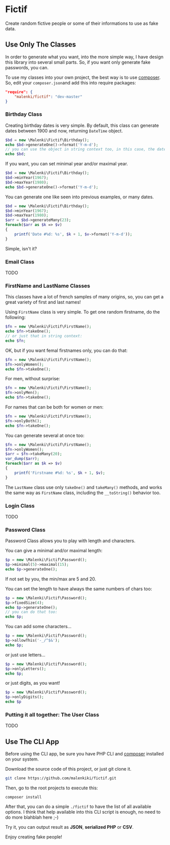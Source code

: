# Fictif

Create random fictive people or some of their informations to use as fake data.

## Use Only The Classes

In order to generate what you want, into the more simple way, I have design this library into several small parts. So, if you want only generate fake passwords, you can.

To use my classes into your own project, the best way is to use [composer](http://getcomposer.org/). So, edit your `composer.json`and add this into require packages:

```json
"require": {
    "malenki/fictif": "dev-master"
}
```

### Birthday Class

Creating birthday dates is very simple. By default, this class can generate dates between 1900 and now, returning `DateTime` object.

```php
$bd = new \Malenki\Fictif\Birthday();
echo $bd->generateOne()->format('Y-m-d');
// you can use the object in string context too, in this case, the date will be 'YYYY-MM-DD'
echo $bd;
```

If you want, you can set minimal year and/or maximal year.

```php
$bd = new \Malenki\Fictif\Birthday();
$bd->minYear(1967);
$bd->maxYear(1980);
echo $bd->generateOne()->format('Y-m-d');
```

You can generate one like seen into previous examples, or many dates.

```php
$bd = new \Malenki\Fictif\Birthday();
$bd->minYear(1967);
$bd->maxYear(1980);
$arr = $bd->generateMany(23);
foreach($arr as $k => $v)
{
    printf('Date #%d: %s', $k + 1, $v->format('Y-m-d'));
}
```
Simple, isn't it?


### Email Class
TODO

### FirstName and LastName Classes

This classes have a lot of french samples of many origins, so, you can get a great variety of first and last names!

Using `FirstName` class is very simple. To get one random firstname, do the following:

```php
$fn = new \Malenki\Fictif\FirstName();
echo $fn->takeOne();
// or just that in string context:
echo $fn;
```

OK, but if you want femal firstnames only, you can do that:

```php
$fn = new \Malenki\Fictif\FirstName();
$fn->onlyWomen();
echo $fn->takeOne();
```

For men, without surprise:

```php
$fn = new \Malenki\Fictif\FirstName();
$fn->onlyMen();
echo $fn->takeOne();
```

For names that can be both for women or men:

```php
$fn = new \Malenki\Fictif\FirstName();
$fn->onlyBoth();
echo $fn->takeOne();
```

You can generate several at once too:

```php
$fn = new \Malenki\Fictif\FirstName();
$fn->onlyWomen();
$arr = $fn->takeMany(20);
var_dump($arr);
foreach($arr as $k => $v)
{
    printf('Firstname #%d: %s', $k + 1, $v);
}
```

The `LastName` class use only `takeOne()` and `takeMany()` methods, and works the same way as `FirstName` class, including the `__toString()` behavior too.

### Login Class
TODO

### Password Class

Password Class allows you to play with length and characters.

You can give a minimal and/or maximal length:

``` php
$p = new \Malenki\Fictif\Password();
$p->minimal(5)->maximal(15);
echo $p->generateOne();
```

If not set by you, the min/max are 5 and 20.

You can set the length to have always the same numbers of chars too:

```php
$p = new \Malenki\Fictif\Password();
$p->fixedSize(4);
echo $p->generateOne();
// you can do that too:
echo $p;
```

You can add some characters…

```php
$p = new \Malenki\Fictif\Password();
$p->allowThis('-_/^$&');
echo $p;
```

or just use letters…

```php
$p = new \Malenki\Fictif\Password();
$p->onlyLetters();
echo $p;
```

or just digits, as you want!

```php
$p = new \Malenki\Fictif\Password();
$p->onlyDigits();
echo $p
```

### Putting it all together: The User Class
TODO

## Use The CLI App

Before using the CLI app, be sure you have PHP CLI and [composer](http://getcomposer.org/) installed on your system.

Download the source code of this project, or just git clone it.

```bash
git clone https://github.com/malenkiki/fictif.git
```

Then, go to the root projects to execute this:

```
composer install
```

After that, you can do a simple `./fictif` to have the list of all available options. I think that help available into this CLI script is enough, no need to do more blahblah here ;-)

Try it, you can output result as __JSON__, __serialized PHP__ or __CSV__.

Enjoy creating fake people!

